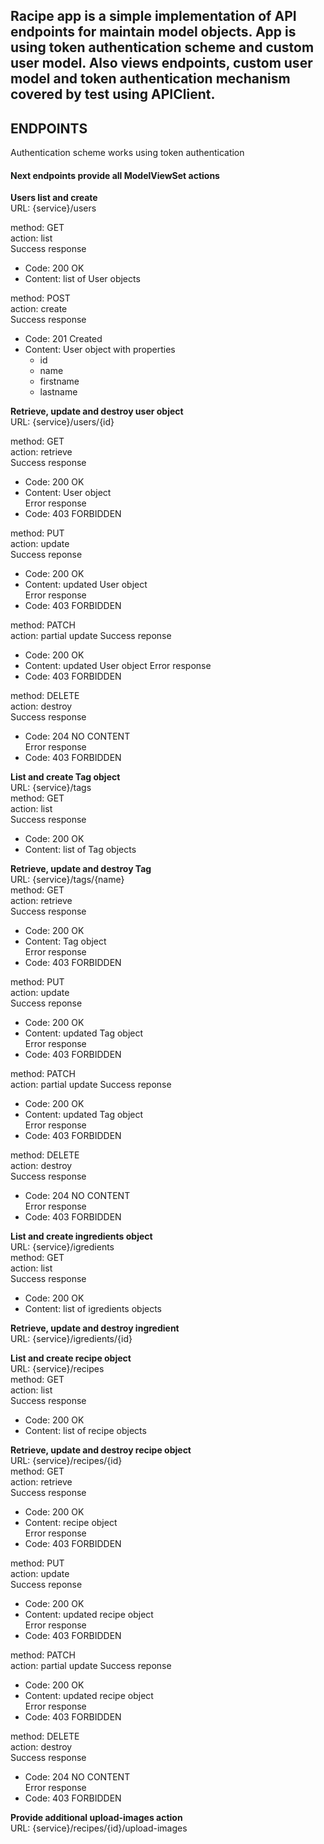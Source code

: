## Racipe app is a simple implementation of API endpoints for maintain model objects. App is using token authentication scheme and custom user model. Also views endpoints, custom user model and token authentication mechanism covered by test using APIClient.

## ENDPOINTS
Authentication scheme works using token authentication
  
#### Next endpoints provide all ModelViewSet actions  
**Users list and create**  
URL: {service}/users  
  
method: GET  
action: list  
Success response    
   - Code: 200 OK    
   - Content: list of User objects  
     
method: POST  
action: create  
Success response  
   - Code: 201 Created    
   - Content: User object with properties    
      - id    
      - name    
      - firstname    
      - lastname  
  
**Retrieve, update and destroy user object**  
URL: {service}/users/{id}  
  
method: GET    
action: retrieve  
Success response  
   - Code: 200 OK  
   - Content: User object  
Error response  
   - Code: 403 FORBIDDEN
  
method: PUT  
action: update  
Success reponse  
   - Code: 200 OK  
   - Content: updated User object  
Error response  
   - Code: 403 FORBIDDEN
           
method: PATCH  
action: partial update
Success reponse  
   - Code: 200 OK  
   - Content: updated User object 
Error response  
   - Code: 403 FORBIDDEN
          
method: DELETE  
action: destroy  
Success response  
   - Code: 204 NO CONTENT  
Error response  
   - Code: 403 FORBIDDEN
   
**List and create Tag object**  
URL: {service}/tags  
method: GET  
action: list  
Success response    
   - Code: 200 OK    
   - Content: list of Tag objects  
  
**Retrieve, update and destroy Tag**  
URL: {service}/tags/{name}  
method: GET    
action: retrieve  
Success response  
   - Code: 200 OK  
   - Content: Tag object    
Error response    
   - Code: 403 FORBIDDEN
  
method: PUT  
action: update  
Success reponse  
   - Code: 200 OK  
   - Content: updated Tag object      
Error response  
   - Code: 403 FORBIDDEN
           
method: PATCH  
action: partial update
Success reponse  
   - Code: 200 OK  
   - Content: updated Tag object   
Error response  
   - Code: 403 FORBIDDEN
          
method: DELETE  
action: destroy  
Success response  
   - Code: 204 NO CONTENT    
Error response  
   - Code: 403 FORBIDDEN
  
**List and create ingredients object**  
URL: {service}/igredients  
method: GET  
action: list  
Success response    
   - Code: 200 OK    
   - Content: list of igredients objects  
  
**Retrieve, update and destroy ingredient**  
URL: {service}/igredients/{id} 
    
**List and create recipe object**  
URL: {service}/recipes  
method: GET  
action: list  
Success response    
   - Code: 200 OK    
   - Content: list of recipe objects  
   
**Retrieve, update and destroy recipe object**  
URL: {service}/recipes/{id}  
method: GET    
action: retrieve  
Success response  
   - Code: 200 OK  
   - Content: recipe object    
Error response  
   - Code: 403 FORBIDDEN
  
method: PUT  
action: update  
Success reponse  
   - Code: 200 OK  
   - Content: updated recipe object    
Error response    
   - Code: 403 FORBIDDEN
           
method: PATCH  
action: partial update
Success reponse  
   - Code: 200 OK  
   - Content: updated recipe object   
Error response    
   - Code: 403 FORBIDDEN
          
method: DELETE  
action: destroy  
Success response  
   - Code: 204 NO CONTENT    
Error response    
   - Code: 403 FORBIDDEN
    
**Provide additional upload-images action**  
URL: {service}/recipes/{id}/upload-images  
